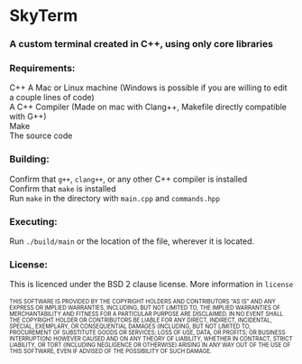 # SkyTerm
### A custom terminal created in C++, using only core libraries

### Requirements:
C++
A Mac or Linux machine (Windows is possible if you are willing to edit a couple lines of code)\
A C++ Compiler (Made on mac with Clang++, Makefile directly compatible with G++)\
Make\
The source code

### Building:
Confirm that ``g++``, ``clang++``, or any other C++ compiler is installed\
Confirm that ``make`` is installed\
Run ``make`` in the directory with ``main.cpp`` and ``commands.hpp``

### Executing:
Run ``./build/main`` or the location of the file, wherever it is located.

### License:
This is licenced under the BSD 2 clause license. More information in ``license``\
\
<sup><sub>THIS SOFTWARE IS PROVIDED BY THE COPYRIGHT HOLDERS AND CONTRIBUTORS “AS IS” AND ANY EXPRESS OR IMPLIED WARRANTIES, INCLUDING, BUT NOT LIMITED TO, THE IMPLIED WARRANTIES OF MERCHANTABILITY AND FITNESS FOR A PARTICULAR PURPOSE ARE DISCLAIMED. IN NO EVENT SHALL THE COPYRIGHT HOLDER OR CONTRIBUTORS BE LIABLE FOR ANY DIRECT, INDIRECT, INCIDENTAL, SPECIAL, EXEMPLARY, OR CONSEQUENTIAL DAMAGES (INCLUDING, BUT NOT LIMITED TO, PROCUREMENT OF SUBSTITUTE GOODS OR SERVICES; LOSS OF USE, DATA, OR PROFITS; OR BUSINESS INTERRUPTION) HOWEVER CAUSED AND ON ANY THEORY OF LIABILITY, WHETHER IN CONTRACT, STRICT LIABILITY, OR TORT (INCLUDING NEGLIGENCE OR OTHERWISE) ARISING IN ANY WAY OUT OF THE USE OF THIS SOFTWARE, EVEN IF ADVISED OF THE POSSIBILITY OF SUCH DAMAGE.</sub></sup>

